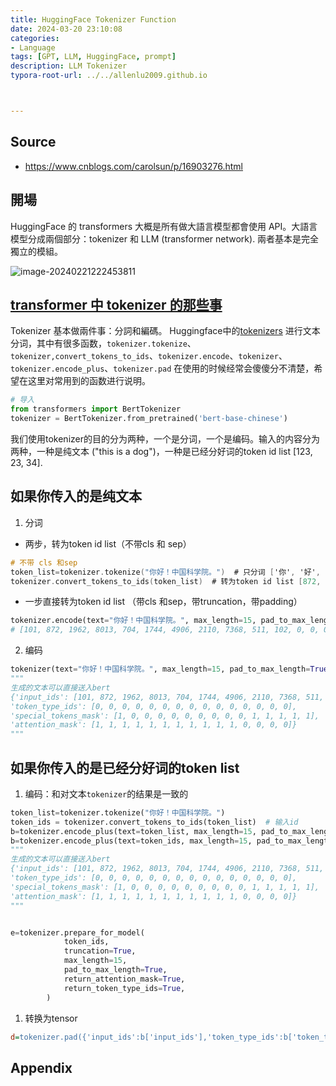 ```yaml
---
title: HuggingFace Tokenizer Function
date: 2024-03-20 23:10:08
categories:
- Language
tags: [GPT, LLM, HuggingFace, prompt]
description: LLM Tokenizer
typora-root-url: ../../allenlu2009.github.io



---
```






## Source

* https://www.cnblogs.com/carolsun/p/16903276.html




## 開場

HuggingFace 的 transformers 大概是所有做大語言模型都會使用 API。大語言模型分成兩個部分：tokenizer 和  LLM (transformer network).  兩者基本是完全獨立的模組。





![image-20240221222453811](/../../../../OneDrive/allenlu2009.github.io/media/image-20240221222453811-0919699.png)

## [transformer 中 tokenizer 的那些事](https://www.cnblogs.com/carolsun/p/16903276.html)

Tokenizer 基本做兩件事：分詞和編碼。 Huggingface中的[tokenizers](https://huggingface.co/docs/tokenizers/index) 进行文本分词，其中有很多函数，`tokenizer.tokenize`、`tokenizer,convert_tokens_to_ids`、`tokenizer.encode`、`tokenizer`、`tokenizer.encode_plus`、`tokenizer.pad` 在使用的时候经常会傻傻分不清楚，希望在这里对常用到的函数进行说明。

```python
# 导入
from transformers import BertTokenizer
tokenizer = BertTokenizer.from_pretrained('bert-base-chinese')
```

我们使用tokenizer的目的分为两种，一个是分词，一个是编码。输入的内容分为两种，一种是纯文本 ("this is a dog")，一种是已经分好词的token id list [123, 23, 34].

## 如果你传入的是纯文本

1. 分词

- 两步，转为token id list（不带cls 和 sep）

```objectivec
# 不带 cls 和sep 
token_list=tokenizer.tokenize("你好！中国科学院。")  # 只分词 ['你', '好', '！', '中', '国', '科', '学', '院', '。'] 
tokenizer.convert_tokens_to_ids(token_list)  # 转为token id list [872, 1962, 8013, 704, 1744, 4906, 2110, 7368, 511] 
```

- 一步直接转为token id list （带cls 和sep，带truncation，带padding）

```python
tokenizer.encode(text="你好！中国科学院。", max_length=15, pad_to_max_length=True, truncation=True, return_special_tokens_mask=True)
# [101, 872, 1962, 8013, 704, 1744, 4906, 2110, 7368, 511, 102, 0, 0, 0, 0] ，101是cls，102是sep
```

2. 编码

```python
tokenizer(text="你好！中国科学院。", max_length=15, pad_to_max_length=True, truncation=True, return_special_tokens_mask=True)
"""
生成的文本可以直接送入bert
{'input_ids': [101, 872, 1962, 8013, 704, 1744, 4906, 2110, 7368, 511, 102, 0, 0, 0, 0], 
'token_type_ids': [0, 0, 0, 0, 0, 0, 0, 0, 0, 0, 0, 0, 0, 0, 0], 
'special_tokens_mask': [1, 0, 0, 0, 0, 0, 0, 0, 0, 0, 1, 1, 1, 1, 1], 
'attention_mask': [1, 1, 1, 1, 1, 1, 1, 1, 1, 1, 1, 0, 0, 0, 0]}
"""
```



## 如果你传入的是已经分好词的token list

1. 编码：和对文本`tokenizer`的结果是一致的

```python
token_list=tokenizer.tokenize("你好！中国科学院。")
token_ids = tokenizer.convert_tokens_to_ids(token_list)  # 输入id
b=tokenizer.encode_plus(text=token_list, max_length=15, pad_to_max_length=True, truncation=True, return_special_tokens_mask=True)
b=tokenizer.encode_plus(text=token_ids, max_length=15, pad_to_max_length=True, truncation=True, return_special_tokens_mask=True)
"""
生成的文本可以直接送入bert
{'input_ids': [101, 872, 1962, 8013, 704, 1744, 4906, 2110, 7368, 511, 102, 0, 0, 0, 0], 
'token_type_ids': [0, 0, 0, 0, 0, 0, 0, 0, 0, 0, 0, 0, 0, 0, 0], 
'special_tokens_mask': [1, 0, 0, 0, 0, 0, 0, 0, 0, 0, 1, 1, 1, 1, 1], 
'attention_mask': [1, 1, 1, 1, 1, 1, 1, 1, 1, 1, 1, 0, 0, 0, 0]}
"""


e=tokenizer.prepare_for_model(
            token_ids,
            truncation=True,
            max_length=15,
            pad_to_max_length=True,
            return_attention_mask=True,
            return_token_type_ids=True,
        )
```

1. 转换为tensor

```ini
d=tokenizer.pad({'input_ids':b['input_ids'],'token_type_ids':b['token_type_ids'], 'attention_mask':b['attention_mask']}, return_tensors="pt", padding=False)
```





## Appendix
